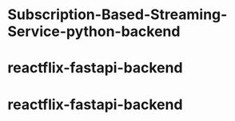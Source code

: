 # Subscription-Based-Streaming-Service-python-backend
# reactflix-fastapi-backend
# reactflix-fastapi-backend
